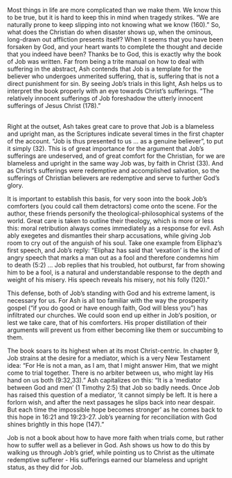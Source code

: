 Most things in life are more complicated than we make them. We know this to be true, but it is hard to keep this in mind when tragedy strikes. “We are naturally prone to keep slipping into not knowing what we know (160).” So, what does the Christian do when disaster shows up, when the ominous, long-drawn out affliction presents itself? When it seems that you have been forsaken by God, and your heart wants to complete the thought and decide that you indeed have been? Thanks be to God, this is exactly why the book of Job was written. Far from being a trite manual on how to deal with suffering in the abstract, Ash contends that Job is a template for the believer who undergoes unmerited suffering, that is, suffering that is not a direct punishment for sin. By seeing Job’s trials in this light, Ash helps us to interpret the book properly with an eye towards Christ’s sufferings. “The relatively innocent sufferings of Job foreshadow the utterly innocent sufferings of Jesus Christ (178).” 
<br />
<br />

Right at the outset, Ash takes great care to prove that Job is a blameless and upright man, as the Scriptures indicate several times in the first chapter of the account. “Job is thus presented to us … as a genuine believer”, to put it simply (32). This is of great importance for the argument that Job’s sufferings are undeserved, and of great comfort for the Christian, for we are blameless and upright in the same way Job was, by faith in Christ (33). And as Christ’s sufferings were redemptive and accomplished salvation, so the sufferings of Christian believers are redemptive and serve to further God’s glory.
<br />

It is important to establish this basis, for very soon into the book Job’s comforters (you could call them detractors) come onto the scene. For the author, these friends personify the theological-philosophical systems of the world. Great care is taken to outline their theology, which is more or less this: moral retribution always comes immediately as a response for evil. Ash ably exegetes and dismantles their sharp accusations, while giving Job room to cry out of the anguish of his soul. Take one example from Eliphaz’s first speech, and Job’s reply: “Eliphaz has said that ‘vexation’ is the kind of angry speech that marks a man out as a fool and therefore condemns him to death (5:2) … Job replies that his troubled, hot outburst, far from showing him to be a fool, is a natural and understandable response to the depth and weight of his misery. His speech reveals his misery, not his folly (120).” 
<br />

This defense, both of Job’s standing with God and his extreme lament, is necessary for us. For Ash is all too familiar with the way the prosperity gospel (“if you do good or have enough faith, God will bless you”) has infiltrated our churches. We could soon end up either in Job’s position, or lest we take care, that of his comforters. His proper distillation of their arguments will prevent us from either becoming like them or succumbing to them.
<br />

The book soars to its highest when at its most Christ-centric. In chapter 9, Job strains at the desire for a mediator, which is a very New Testament idea: “For He is not a man, as I am, that I might answer Him, that we might come to trial together. There is no arbiter between us, who might lay His hand on us both (9:32,33).” Ash capitalizes on this: “It is a ‘mediator between God and men’ (1 Timothy 2:5) that Job so badly needs. Once Job has raised this question of a mediator, ‘it cannot simply be left. It is here a forlorn wish, and after the next passages he slips back into near despair. But each time the impossible hope becomes stronger’ as he comes back to this hope in 16:21 and 19:23-27. Job’s yearning for reconciliation with God shines brightly in this hope (147).”
<br />

Job is not a book about how to have more faith when trials come, but rather how to suffer well as a believer in God. Ash shows us how to do this by walking us through Job’s grief, while pointing us to Christ as the ultimate redemptive sufferer - His sufferings earned our blameless and upright status, as they did for Job.